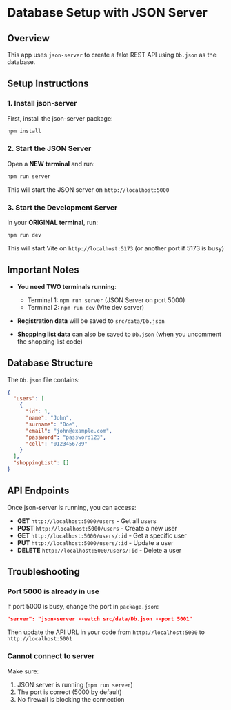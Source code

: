 # Database Setup with JSON Server

## Overview
This app uses `json-server` to create a fake REST API using `Db.json` as the database.

## Setup Instructions

### 1. Install json-server
First, install the json-server package:
```bash
npm install
```

### 2. Start the JSON Server
Open a **NEW terminal** and run:
```bash
npm run server
```

This will start the JSON server on `http://localhost:5000`

### 3. Start the Development Server
In your **ORIGINAL terminal**, run:
```bash
npm run dev
```

This will start Vite on `http://localhost:5173` (or another port if 5173 is busy)

## Important Notes

- **You need TWO terminals running**:
  - Terminal 1: `npm run server` (JSON Server on port 5000)
  - Terminal 2: `npm run dev` (Vite dev server)

- **Registration data** will be saved to `src/data/Db.json`
- **Shopping list data** can also be saved to `Db.json` (when you uncomment the shopping list code)

## Database Structure

The `Db.json` file contains:
```json
{
  "users": [
    {
      "id": 1,
      "name": "John",
      "surname": "Doe",
      "email": "john@example.com",
      "password": "password123",
      "cell": "0123456789"
    }
  ],
  "shoppingList": []
}
```

## API Endpoints

Once json-server is running, you can access:

- **GET** `http://localhost:5000/users` - Get all users
- **POST** `http://localhost:5000/users` - Create a new user
- **GET** `http://localhost:5000/users/:id` - Get a specific user
- **PUT** `http://localhost:5000/users/:id` - Update a user
- **DELETE** `http://localhost:5000/users/:id` - Delete a user

## Troubleshooting

### Port 5000 is already in use
If port 5000 is busy, change the port in `package.json`:
```json
"server": "json-server --watch src/data/Db.json --port 5001"
```

Then update the API URL in your code from `http://localhost:5000` to `http://localhost:5001`

### Cannot connect to server
Make sure:
1. JSON server is running (`npm run server`)
2. The port is correct (5000 by default)
3. No firewall is blocking the connection
